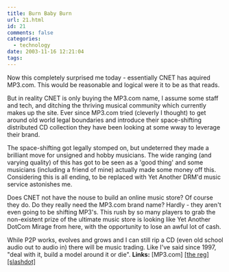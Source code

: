 ```yaml
---
title: Burn Baby Burn
url: 21.html
id: 21
comments: false
categories:
  - technology
date: 2003-11-16 12:21:04
tags:
---
```


Now this completely surprised me today - essentially CNET has aquired MP3.com. This would be reasonable and logical were it to be as that reads. 

But in reality CNET is only buying the MP3.com name, I assume some staff and tech, and ditching the thriving musical community which currently makes up the site. Ever since MP3.com tried (cleverly I thought) to get around old world legal boundaries and introduce their space-shifting distributed CD collection they have been looking at some wway to leverage their brand. 

The space-shifting got legally stomped on, but undeterred they made a brilliant move for unsigned and hobby musicians. The wide ranging (and varying quality) of this has got to be seen as a 'good thing' and some musicians (including a friend of mine) actually made some money off this. Considering this is all ending, to be replaced with Yet Another DRM'd music service astonishes me. 

Does CNET not have the nouse to build an online music store? Of course they do. Do they really need the MP3.com brand name? Hardly - they aren't even going to be shifting MP3's. This rush by so many players to grab the non-existent prize of the ultimate music store is looking like Yet Another DotCom Mirage from here, with the opportunity to lose an awful lot of cash. 

While P2P works, evolves and grows and I can still rip a CD (even old school audio out to audio in) there will be music trading. Like I've said since 1997, "deal with it, build a model around it or die". **Links:** \[MP3.com\] [\[the reg\]](http://www.theregister.co.uk/content/7/34009.html "The Register") [\[slashdot\]](http://slashdot.org/articles/03/11/14/1253257.shtml?tid=141&tid=188 "Slashdot")